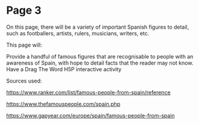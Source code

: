 <h1>Page 3</h1>

On this page, there will be a variety of important Spanish figures to detail, such as footballers, artists, rulers, musicians, writers, etc. 

This page will:

Provide a handful of famous figures that are recognisable to people with an awareness of Spain, with hope to detail facts that the reader may not know.
Have a Drag The Word H5P interactive activity
 

Sources used: 

https://www.ranker.com/list/famous-people-from-spain/reference

https://www.thefamouspeople.com/spain.php

https://www.gapyear.com/europe/spain/famous-people-from-spain
